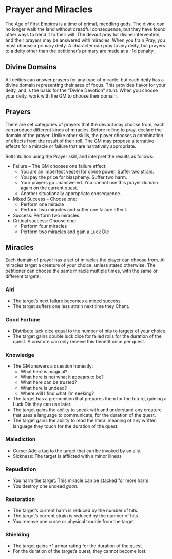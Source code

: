 # Prayer and Miracles
The Age of First Empires is a time of primal, meddling gods. The divine can no longer walk the land without dreadful consequence, but they have found other ways to bend it to their will. The devout pray for divine intervention, and their prayers may be answered with miracles. When you train Pray, you must choose a primary deity. A character can pray to any deity, but prayers to a deity other than the petitioner’s primary are made at a -1d penalty. 

## Divine Domains
All deities can answer prayers for any type of miracle, but each deity has a divine domain representing their area of focus. This provides flavor for your deity, and is the basis for the “Divine Devotion” stunt. When you choose your deity, work with the GM to choose their domain.

## Prayers
There are set categories of prayers that the devout may choose from, each can produce different kinds of miracles. Before rolling to pray, declare the domain of the prayer. Unlike other skills, the player chooses a combination of effects from the result of their roll. The GM may propose alternative effects for a miracle or failure that are narratively appropriate.

Roll Intuition using the Prayer skill, and interpret the results as follows:

* Failure – The GM chooses one failure effect:
    * You are an imperfect vessel for divine power. Suffer two strain.
    * You pay the price for blasphemy. Suffer two harm.
    * Your prayers go unanswered. You cannot use this prayer domain again on the current quest.
    * Another situationally appropriate consequence.
* Mixed Success – Choose one:
    * Perform one miracle
    * Perform two miracles and suffer one failure effect
* Success: Perform two miracles.
* Critical success: Choose one:
    * Perform four miracles
    * Perform two miracles and gain a Luck Die

## Miracles
Each domain of prayer has a set of miracles the player can choose from. All miracles target a creature of your choice, unless stated otherwise. The petitioner can choose the same miracle multiple times, with the same or different targets.

### Aid
* The target’s next failure becomes a mixed success.
* The target suffers one less strain next time they Chant.

### Good Fortune
* Distribute luck dice equal to the number of hits to targets of your choice.
* The target gains double luck dice for failed rolls for the duration of the quest. A creature can only receive this benefit once per quest.

### Knowledge
* The GM answers a question honestly:
    * What here is magical?
    * What here is not what it appears to be?
    * What here can be trusted?
    * What here is undead?
    * Where will I find what I’m seeking?
* The target has a premonition that prepares them for the future, gaining a Luck Die they can use later.
* The target gains the ability to speak with and understand any creature that uses a language to communicate, for the duration of the quest.
* The target gains the ability to read the literal meaning of any written language they touch for the duration of the quest.

### Malediction
* Curse: Add a tag to the target that can be invoked by an ally.
* Sickness: The target is afflicted with a minor illness

### Repudiation
* You harm the target. This miracle can be stacked for more harm.
* You destroy one undead _goon_.

### Restoration
* The target’s current harm is reduced by the number of hits.
* The target’s current strain is reduced by the number of hits.
* You remove one curse or physical trouble from the target.

### Shielding
* The target gains +1 armor rating for the duration of the quest.
* For the duration of the target’s quest, they cannot become lost.
